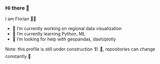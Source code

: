 ### Hi there 👋

I am Florian 🧑‍💻

- 🔭 I’m currently working on regional data visualization
- 🌱 I’m currently learning Python, ML
- 🤔 I’m looking for help with geopandas, dash/plotly

Note: this profile is still under construction 🏗️ 👷, repositories can change constantly 🧭

<!--
**fdietel/fdietel** is a ✨ _special_ ✨ repository because its `README.md` (this file) appears on your GitHub profile.

Here are some ideas to get you started:

- 🔭 I’m currently working on ...
- 🌱 I’m currently learning ...
- 👯 I’m looking to collaborate on ...
- 🤔 I’m looking for help with ...
- 💬 Ask me about ...
- 📫 How to reach me: ...
- 😄 Pronouns: ...
- ⚡ Fun fact: ...
-->
